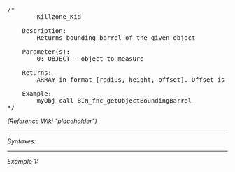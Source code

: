 <pre>/*
		Killzone_Kid

	Description:
		Returns bounding barrel of the given object

	Parameter(s):
		0: OBJECT - object to measure

	Returns:
		ARRAY in format [radius, height, offset]. Offset is negative if object Z position is higher than the lower bound
		
	Example:
		myObj call BIN_fnc_getObjectBoundingBarrel
*/</pre>

*(Reference Wiki "placeholder")*


---
*Syntaxes:*

<!-- [] call `BIN_fnc_getObjectBoundingBarrel` -->

---
*Example 1:*

<!-- 
```sqf
[] call BIN_fnc_getObjectBoundingBarrel;
``` -->